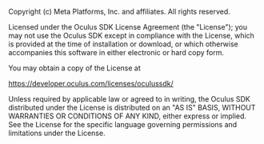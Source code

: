 Copyright (c) Meta Platforms, Inc. and affiliates.
All rights reserved.

Licensed under the Oculus SDK License Agreement (the "License");
you may not use the Oculus SDK except in compliance with the License,
which is provided at the time of installation or download, or which
otherwise accompanies this software in either electronic or hard copy form.

You may obtain a copy of the License at

https://developer.oculus.com/licenses/oculussdk/

Unless required by applicable law or agreed to in writing, the Oculus SDK
distributed under the License is distributed on an "AS IS" BASIS,
WITHOUT WARRANTIES OR CONDITIONS OF ANY KIND, either express or implied.
See the License for the specific language governing permissions and
limitations under the License.
